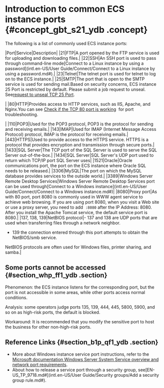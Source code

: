 # Introduction to common ECS instance ports {#concept_gbt_s21_ydb .concept}

The following is a list of commonly used ECS instance ports:

|Port|Service|Description|
|21|FTP|A port opened by the FTP service is used for uploading and downloading files.|
|22|SSH|An SSH port is used to pass through command-line mode[Connect to a Linux instance by using a password](intl.en-US/User Guide/Connect/Connect to a Linux instance by using a password.md#).|
|23|Telnet|The telnet port is used for telnet to log on to the ECS instance.|
|25|SMTP|The port that is open to the SMTP service is used for sending mail.Based on security concerns, ECS instance 25 Port is restricted by default. Please submit a job request to unseal. See[request to unseal TCP 25 Port](https://www.alibabacloud.com/help/doc-detail/56130.htm).

|
|80|HTTP|Provides access to HTTP services, such as IIS, Apache, and Nginx.You can see [Check if the TCP 80 port is working](https://www.alibabacloud.com/help/faq-detail/59367.htm)  for port troubleshooting.

|
|110|POP3|Used for the POP3 protocol, POP3 is the protocol for sending and receiving emails.|
|143|IMAP|Used for IMAP \(Internet Message Access Protocol\) protocol, IMAP is the protocol for receiving emails.|
|443|HTTPS|Used to provide access to the HTTPS service. HTTPS is a protocol that provides encryption and transmission through secure ports.|
|1433|SQL Server|The TCP port of the SQL Server is used to serve the SQL Server out-of-the-box.|
|1434|SQL Server|SQL Server's UDP port used to return which TCP/IP port SQL Server uses|
|1521|Oracle|Oracle communications port, the port on the ECS instance where Oracle SQL needs to be released.|
|3306|MySQL|The port on which the MySQL database provides services to the outside world.|
|3389|Windows Server Remote Desktop Services|Windows Server Remote Desktop Services port can be used through[Connect to a Windows instance](intl.en-US/User Guide/Connect/Connect to a Windows instance.md#)|
|8080|Proxy port|As with 80 port, port 8080 is commonly used in WWW agent service to achieve web browsing. If you are using port 8080, when you visit a Web site or use a proxy server, you need to add  `:8080` after the IP Address: 8080. After you install the Apache Tomcat service, the default service port is 8080.|
|137, 138, 139|NetBIOS protocol|-   137 and 138 are UDP ports that are used when transferring files through a network neighbor.
-   139 the connection entered through this port attempts to obtain the NetBIOS/smb service.

NetBIOS protocols are often used for Windows files, printer sharing, and samba.|

## Some ports cannot be accessed {#section_whp_ff1_ydb .section}

Phenomenon: the ECS instance listens for the corresponding port, but the port is not accessible in some areas, while other ports access normal conditions.

Analysis: some operators judge ports 135, 139, 444, 445, 5800, 5900, and so on as high-risk ports, the default is blocked.

Workaround: It is recommended that you modify the sensitive port to host the business for other non-high-risk ports.

## Reference Links {#section_b1p_qf1_ydb .section}

-   More about Windows instance service port instructions, refer to the  [Microsoft documentation Windows Server System Service overview and network port requirements](https://support.microsoft.com/zh-cn/kb/832017).
-   About how to release a service port through a security group, see[EN-US\_TP\_9718.md\#](intl.en-US/User Guide/Security groups/Add a security group rule.md#).

